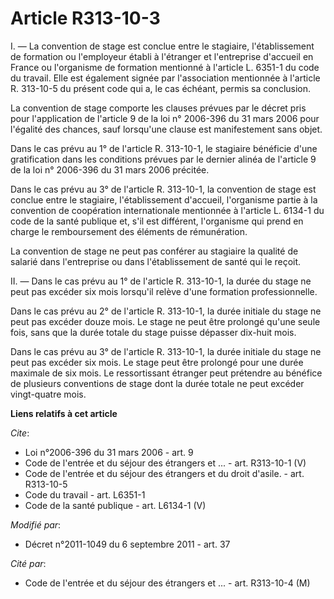 # Article R313-10-3

I. ― La convention de stage est conclue entre le stagiaire, l'établissement de formation ou l'employeur établi à l'étranger
et l'entreprise d'accueil en France ou l'organisme de formation mentionné à l'article L. 6351-1 du code du travail. Elle est
également signée par l'association mentionnée à l'article R. 313-10-5 du présent code qui a, le cas échéant, permis sa
conclusion. 

La convention de stage comporte les clauses prévues par le décret pris pour l'application de l'article 9 de la loi n°
2006-396 du 31 mars 2006 pour l'égalité des chances, sauf lorsqu'une clause est manifestement sans objet. 

Dans le cas prévu au 1° de l'article R. 313-10-1, le stagiaire bénéficie d'une gratification dans les conditions prévues par
le dernier alinéa de l'article 9 de la loi n° 2006-396 du 31 mars 2006 précitée. 

Dans le cas prévu au 3° de l'article R. 313-10-1, la convention de stage est conclue entre le stagiaire, l'établissement
d'accueil, l'organisme partie à la convention de coopération internationale mentionnée à l'article L. 6134-1 du code de la
santé publique et, s'il est différent, l'organisme qui prend en charge le remboursement des éléments de rémunération. 

La convention de stage ne peut pas conférer au stagiaire la qualité de salarié dans l'entreprise ou dans l'établissement de
santé qui le reçoit. 

II. ― Dans le cas prévu au 1° de l'article R. 313-10-1, la durée du stage ne peut pas excéder six mois lorsqu'il relève d'une
formation professionnelle. 

Dans le cas prévu au 2° de l'article R. 313-10-1, la durée initiale du stage ne peut pas excéder douze mois. Le stage ne peut
être prolongé qu'une seule fois, sans que la durée totale du stage puisse dépasser dix-huit mois. 

Dans le cas prévu au 3° de l'article R. 313-10-1, la durée initiale du stage ne peut pas excéder six mois. Le stage peut être
prolongé pour une durée maximale de six mois. Le ressortissant étranger peut prétendre au bénéfice de plusieurs conventions
de stage dont la durée totale ne peut excéder vingt-quatre mois.

**Liens relatifs à cet article**

_Cite_:

  - Loi n°2006-396 du 31 mars 2006 - art. 9
  - Code de l'entrée et du séjour des étrangers et ... - art. R313-10-1 (V)
  - Code de l'entrée et du séjour des étrangers et du droit d'asile. - art. R313-10-5
  - Code du travail - art. L6351-1
  - Code de la santé publique - art. L6134-1 (V)

_Modifié par_:

  - Décret n°2011-1049 du 6 septembre 2011 - art. 37

_Cité par_:

  - Code de l'entrée et du séjour des étrangers et ... - art. R313-10-4 (M)
